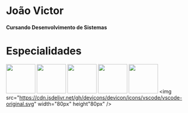 # <strong>João Victor</strong>
#### Cursando Desenvolvimento de Sistemas
# Especialidades
<img src="https://cdn.jsdelivr.net/gh/devicons/devicon/icons/photoshop/photoshop-plain.svg" width="80px" height="80px" />  <img src="https://cdn.jsdelivr.net/gh/devicons/devicon/icons/premierepro/premierepro-original.svg" width="80px" height="80px" /> <img src="https://cdn.jsdelivr.net/gh/devicons/devicon/icons/javascript/javascript-plain.svg" width="80px" height="80px"/> <img src="https://cdn.jsdelivr.net/gh/devicons/devicon/icons/html5/html5-plain.svg" width="80px" height="80px" /> <img src="https://cdn.jsdelivr.net/gh/devicons/devicon/icons/css3/css3-plain.svg" width="80px" height="80px" /> <img src="https://cdn.jsdelivr.net/gh/devicons/devicon/icons/vscode/vscode-original.svg" width="80px" height"80px" />
